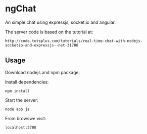 ngChat
======
An simple chat using expressjs, socket.io and angular.

The server code is based on the tutorial at:

`http://code.tutsplus.com/tutorials/real-time-chat-with-nodejs-socketio-and-expressjs--net-31708`

## Usage ##

Download nodejs and npm package.

Install dependencies:

`npm install`

Start the server:

`node app.js`

From browswe visit:

`localhost:3700`